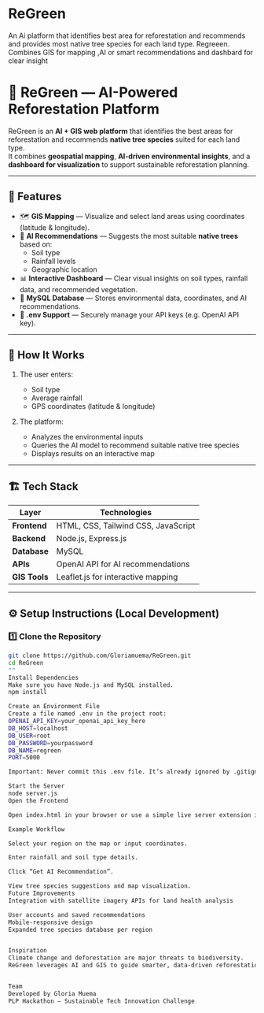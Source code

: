 # ReGreen
An Ai platform that identifies best area for reforestation and recommends and provides most native tree species for each land type. Regreeen. Combines GIS for mapping ,AI or smart recommendations and dashbard for clear insight
# 🌿 ReGreen — AI-Powered Reforestation Platform

ReGreen is an **AI + GIS web platform** that identifies the best areas for reforestation and recommends **native tree species** suited for each land type.  
It combines **geospatial mapping**, **AI-driven environmental insights**, and a **dashboard for visualization** to support sustainable reforestation planning.

---

## 🚀 Features

- 🗺️ **GIS Mapping** — Visualize and select land areas using coordinates (latitude & longitude).
- 🤖 **AI Recommendations** — Suggests the most suitable **native trees** based on:
  - Soil type  
  - Rainfall levels  
  - Geographic location
- 📊 **Interactive Dashboard** — Clear visual insights on soil types, rainfall data, and recommended vegetation.
- 💾 **MySQL Database** — Stores environmental data, coordinates, and AI recommendations.
- 🔐 **.env Support** — Securely manage your API keys (e.g. OpenAI API key).

---

## 🧠 How It Works

1. The user enters:
   - Soil type  
   - Average rainfall  
   - GPS coordinates (latitude & longitude)

2. The platform:
   - Analyzes the environmental inputs  
   - Queries the AI model to recommend suitable native tree species  
   - Displays results on an interactive map

---

## 🏗️ Tech Stack

| Layer | Technologies |
|-------|---------------|
| **Frontend** | HTML, CSS, Tailwind CSS, JavaScript |
| **Backend** | Node.js, Express.js |
| **Database** | MySQL |
| **APIs** | OpenAI API for AI recommendations |
| **GIS Tools** | Leaflet.js for interactive mapping |

---

## ⚙️ Setup Instructions (Local Development)

### 1️⃣ Clone the Repository
```bash
git clone https://github.com/Gloriamuema/ReGreen.git
cd ReGreen
""
Install Dependencies
Make sure you have Node.js and MySQL installed.
npm install

Create an Environment File
Create a file named .env in the project root:
OPENAI_API_KEY=your_openai_api_key_here
DB_HOST=localhost
DB_USER=root
DB_PASSWORD=yourpassword
DB_NAME=regreen
PORT=5000

Important: Never commit this .env file. It’s already ignored by .gitignore.

Start the Server
node server.js
Open the Frontend

Open index.html in your browser or use a simple live server extension in VS Code.

Example Workflow

Select your region on the map or input coordinates.

Enter rainfall and soil type details.

Click “Get AI Recommendation”.

View tree species suggestions and map visualization.
Future Improvements
Integration with satellite imagery APIs for land health analysis

User accounts and saved recommendations
Mobile-responsive design
Expanded tree species database per region


Inspiration
Climate change and deforestation are major threats to biodiversity.
ReGreen leverages AI and GIS to guide smarter, data-driven reforestation decisions that restore ecosystems and promote sustainability.


Team
Developed by Gloria Muema
PLP Hackathon — Sustainable Tech Innovation Challenge 

